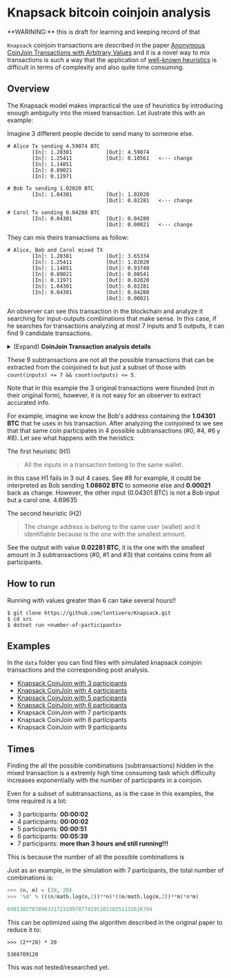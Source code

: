 # Knapsack bitcoin coinjoin analysis

<aside class="warning">**WARINING:** this is draft for learning and keeping record of that</aside>

`Knapsack` coinjoin transactions are described in the paper [Anonymous CoinJoin Transactions with Arbitrary Values](https://www.comsys.rwth-aachen.de/fileadmin/papers/2017/2017-maurer-trustcom-coinjoin.pdf) and it is a novel way to mix transactions is such a way that the application of [well-known heuristics](https://cseweb.ucsd.edu/~smeiklejohn/files/imc13.pdf) is difficult in terms of complexity and also quite time consuming.

## Overview
The Knapsack model makes impractical the use of heuristics by introducing enough ambiguity into the mixed transaction. Let ilustrate this with an example:

Imagine 3 different people decide to send many to someone else.

```
# Alice Tx sending 4.59074 BTC
        [In]: 1.28381           [Out]: 4.59074
        [In]: 1.25411           [Out]: 0.10561   <--- change
        [In]: 1.14851
        [In]: 0.89021
        [In]: 0.11971

# Bob Tx sending 1.02020 BTC
        [In]: 1.04301           [Out]: 1.02020
                                [Out]: 0.02281   <--- change

# Carol Tx sending 0.04280 BTC
        [In]: 0.04301           [Out]: 0.04280
                                [Out]: 0.00021   <--- change
```

They can mix theirs transactions as follow:

```
# Alice, Bob and Carol mixed TX
        [In]: 1.28381           [Out]: 3.65334
        [In]: 1.25411           [Out]: 1.02020
        [In]: 1.14851           [Out]: 0.93740
        [In]: 0.89021           [Out]: 0.08541
        [In]: 0.11971           [Out]: 0.02020
        [In]: 1.04301           [Out]: 0.02281
        [In]: 0.04301           [Out]: 0.04280
                                [Out]: 0.00021
```

An observer can see this transaction in the blockchain and analyze it searching for input-outputs combinations that make sense. In this case, if he searches for transactions analyzing at most 7 inputs and 5 outputs, it can find 9 candidate transactions.  

<details>
  <summary>(Expand) <b>CoinJoin Transaction analysis details</b></summary>

```
# 0
        [In]: 1.04301           [Out]: 1.02020
                                [Out]: 0.02281
        ##### 1.04301           ###### 1.04301
        ----------------------------------------------

 # 1
        [In]: 0.04301           [Out]: 0.02020
                                [Out]: 0.02281
        ##### 0.04301           ###### 0.04301
        ----------------------------------------------

        # 2
        [In]: 0.04301           [Out]: 0.04280
                                [Out]: 0.00021
        ##### 0.04301           ###### 0.04301
        ----------------------------------------------

 # 3
        [In]: 1.28381           [Out]: 3.65334
        [In]: 1.25411           [Out]: 1.02020
        [In]: 1.14851           [Out]: 0.02281
        [In]: 0.89021
        [In]: 0.11971
        ##### 4.69635           ###### 4.69635
        ----------------------------------------------

 # 4
        [In]: 1.04301           [Out]: 0.93740
                                [Out]: 0.08541
                                [Out]: 0.02020
        ##### 1.04301           ###### 1.04301
        ----------------------------------------------

# 5
        [In]: 1.28381           [Out]: 3.65334
        [In]: 1.25411           [Out]: 0.93740
        [In]: 1.14851           [Out]: 0.08541
        [In]: 0.89021           [Out]: 0.02020
        [In]: 0.11971
        ##### 4.69635           ###### 4.69635
        ----------------------------------------------

# 6
        [In]: 1.04301           [Out]: 1.02020
        [In]: 0.04301           [Out]: 0.02281
                                [Out]: 0.04280
                                [Out]: 0.00021
        ##### 1.08602           ###### 1.08602
        ----------------------------------------------

# 7
        [In]: 1.28381           [Out]: 3.65334
        [In]: 1.25411           [Out]: 1.02020
        [In]: 1.14851           [Out]: 0.02281
        [In]: 0.89021           [Out]: 0.04280
        [In]: 0.11971           [Out]: 0.00021
        [In]: 0.04301
        ##### 4.73936           ###### 4.73936
        ----------------------------------------------

# 8
        [In]: 1.04301           [Out]: 0.93740
        [In]: 0.04301           [Out]: 0.08541
                                [Out]: 0.02020
                                [Out]: 0.04280
                                [Out]: 0.00021
        ##### 1.08602           ###### 1.08602
        ----------------------------------------------
```
</details>

These 9 subtransactions are not all the possible transactions that can be extracted from the coinjoined tx but just a subset of those with `count(inputs) <= 7 && count(outputs) <= 5`. 

Note that in this example the 3 original transactions were founded (not in their original form), however, it is not easy for an observer to extract accurated info. 

For example, imagine we know the Bob's address containing the **1.04301 BTC** that he uses in his transaction. After analyzing the coinjoined tx we see that that same coin participates in 4 possible subtransactions (#0, #4, #6 y #8). Let see what happens with the heristics:

The first heuristic (H1) 
> All the inputs in a transaction belong to the same wallet.

In this case H1 fails in 3 out 4 cases. See #8 for example, it could be interpreted as Bob sending **1.08602 BTC** to someone else and **0.00021** back as change. However, the other input (0.04301 BTC) is not a Bob input but a carol one.
4.69635

The second heuristic (H2)
> The change address is belong to the same user (wallet) and it identifiable because is the one with the smallest amount.

See the output with value **0.02281 BTC**, it is the one with the smallest amount in 3 subtransactions (#0, #1 and #3) that contains coins from all participants.

## How to run

<aside class="notice">Running with values greater than 6 can take several hours!!</aside>

```
$ git clone https://github.com/lontivero/Knapsack.git
$ cd src
$ dotnet run <number-of-participants>
```

## Examples

In the `data` folder you can find files with simulated knapsack coinjoin transactions and the corresponding post analysis.

* [Knapsack CoinJoin with 3 participants](https://github.com/lontivero/Knapsack/blob/master/data/knapsack-3-participants.txt)
* [Knapsack CoinJoin with 4 participants](https://github.com/lontivero/Knapsack/blob/master/data/knapsack-4-participants.txt)
* [Knapsack CoinJoin with 5 participants](https://github.com/lontivero/Knapsack/blob/master/data/knapsack-5-participants.txt)
* [Knapsack CoinJoin with 6 participants](https://github.com/lontivero/Knapsack/blob/master/data/knapsack-6-participants.txt)
* Knapsack CoinJoin with 7 participants
* Knapsack CoinJoin with 8 participants
* Knapsack CoinJoin with 9 participants

## Times
Finding the all the possible combinations (subtransactions) hidden in the mixed transaction is a extremly high time consuming task which difficulty increases exponentially with the number of participants in a coinjoin.

Even for a subset of subtransactions, as is the case in this examples, the time required is a lot:

* 3 participants:  **00:00:02**
* 4 participants:  **00:00:02**
* 5 participants:  **00:00:51**
* 6 participants:  **00:05:39**
* 7 participants:  **more than 3 hours and still running!!!**


This is because the number of all the possible combinations is 

Just as an example, in the simulation with 7 participants, the total number of combinations is:
```python
>>> (n, m) = (28, 20)
>>> '%d' % (((n/math.log(n,2))**n)*((m/math.log(m,2))**m)*n*m)

69013027878983317231997877419510118251132616704
```

This can be optimized using the algorithm described in the original paper to reduce it to:
```
>>> (2**28) * 20

5368709120

```

This was not tested/researched yet.
